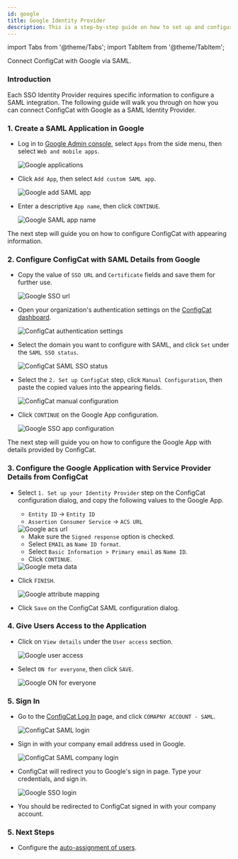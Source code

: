 ```yaml
---
id: google
title: Google Identity Provider
description: This is a step-by-step guide on how to set up and configure Google as a SAML Identity Provider for your organization.
---
```


import Tabs from '@theme/Tabs';
import TabItem from '@theme/TabItem';

Connect ConfigCat with Google via SAML.

### Introduction
Each SSO Identity Provider requires specific information to configure a SAML integration. The following guide will walk you through on how you can connect ConfigCat with Google as a SAML Identity Provider.

### 1. Create a SAML Application in Google

- Log in to <a href="https://admin.google.com/" target="_blank">Google Admin console</a>, select `Apps` from the side menu, then select `Web and mobile apps`.

  <img class="saml-tutorial-img" src="/docs/assets/saml/google/applications.png" alt="Google applications" />

- Click `Add App`, then select `Add custom SAML app`.

  <img class="saml-tutorial-img" src="/docs/assets/saml/google/add_saml_app.png" alt="Google add SAML app" />

- Enter a descriptive `App name`, then click `CONTINUE`.

  <img class="saml-tutorial-img" src="/docs/assets/saml/google/app_name.png" alt="Google SAML app name" />

The next step will guide you on how to configure ConfigCat with appearing information.

### 2. Configure ConfigCat with SAML Details from Google

- Copy the value of `SSO URL` and `Certificate` fields and save them for further use.

  <img class="saml-tutorial-img" src="/docs/assets/saml/google/meta_url_cert.png" alt="Google SSO url" />

- Open your organization's authentication settings on the <a href="https://app.configcat.com/organization/authentication" target="_blank">ConfigCat dashboard</a>.

  <img class="saml-tutorial-img" src="/docs/assets/saml/dashboard/authentication.png" alt="ConfigCat authentication settings" />

- Select the domain you want to configure with SAML, and click `Set` under the `SAML SSO status`.

  <img class="saml-tutorial-img" src="/docs/assets/saml/dashboard/domains.png" alt="ConfigCat SAML SSO status" />

- Select the `2. Set up ConfigCat` step, click `Manual Configuration`, then paste the copied values into the appearing fields.

  <img class="saml-tutorial-img" src="/docs/assets/saml/google/cc_manual.png" alt="ConfigCat manual configuration" />

- Click `CONTINUE` on the Google App configuration.

  <img class="saml-tutorial-img" src="/docs/assets/saml/google/meta_continue.png" alt="Google SSO app configuration" />

The next step will guide you on how to configure the Google App with details provided by ConfigCat.

### 3. Configure the Google Application with Service Provider Details from ConfigCat
- Select `1. Set up your Identity Provider` step on the ConfigCat configuration dialog, and copy the following values to the Google App.
    - `Entity ID` -> `Entity ID`
    - `Assertion Consumer Service` -> `ACS URL`

    <img class="saml-tutorial-img" src="/docs/assets/saml/google/cc_saml_config.png" alt="Google acs url" />

    - Make sure the `Signed response` option is checked.
    - Select `EMAIL` as `Name ID format`.
    - Select `Basic Information > Primary email` as `Name ID`.
    - Click `CONTINUE`.

    <img class="saml-tutorial-img" src="/docs/assets/saml/google/sp_data.png" alt="Google meta data" />

- Click `FINISH`.

  <img class="saml-tutorial-img" src="/docs/assets/saml/google/attribute_mapping.png" alt="Google attribute mapping" />

- Click `Save` on the ConfigCat SAML configuration dialog.


### 4. Give Users Access to the Application
- Click on `View details` under the `User access` section.
  
  <img class="saml-tutorial-img" src="/docs/assets/saml/google/user_access.png" alt="Google user access" />

- Select `ON for everyone`, then click `SAVE`.
  
  <img class="saml-tutorial-img" src="/docs/assets/saml/google/on_for_everyone.png" alt="Google ON for everyone"/>

### 5. Sign In
- Go to the <a href="https://app.configcat.com/login" target="_blank">ConfigCat Log In</a> page, and click `COMAPNY ACCOUNT - SAML`.
  
  <img class="saml-tutorial-img" src="/docs/assets/saml/dashboard/saml_login.png" alt="ConfigCat SAML login" />

- Sign in with your company email address used in Google.

  <img class="saml-tutorial-img" src="/docs/assets/saml/dashboard/company_email.png" alt="ConfigCat SAML company login" />

- ConfigCat will redirect you to Google's sign in page. Type your credentials, and sign in.

  <img class="saml-tutorial-img" src="/docs/assets/saml/google/login.png" alt="Google SSO login" />

- You should be redirected to ConfigCat signed in with your company account.

### 5. Next Steps

- Configure the [auto-assignment of users](/docs/advanced/team-management/auto-assign-users).
